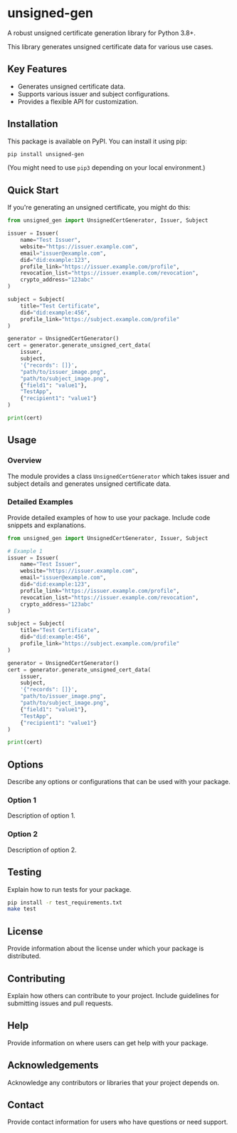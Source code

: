 # unsigned-gen

A robust unsigned certificate generation library for Python 3.8+.

This library generates unsigned certificate data for various use cases.

## Key Features

- Generates unsigned certificate data.
- Supports various issuer and subject configurations.
- Provides a flexible API for customization.

## Installation

This package is available on PyPI. You can install it using pip:

```sh
pip install unsigned-gen
```

(You might need to use `pip3` depending on your local environment.)

## Quick Start

If you're generating an unsigned certificate, you might do this:

```python
from unsigned_gen import UnsignedCertGenerator, Issuer, Subject

issuer = Issuer(
    name="Test Issuer",
    website="https://issuer.example.com",
    email="issuer@example.com",
    did="did:example:123",
    profile_link="https://issuer.example.com/profile",
    revocation_list="https://issuer.example.com/revocation",
    crypto_address="123abc"
)

subject = Subject(
    title="Test Certificate",
    did="did:example:456",
    profile_link="https://subject.example.com/profile"
)

generator = UnsignedCertGenerator()
cert = generator.generate_unsigned_cert_data(
    issuer,
    subject,
    '{"records": []}',
    "path/to/issuer_image.png",
    "path/to/subject_image.png",
    {"field1": "value1"},
    "TestApp",
    {"recipient1": "value1"}
)

print(cert)
```

## Usage

### Overview

The module provides a class `UnsignedCertGenerator` which takes issuer and subject details and generates unsigned certificate data.

### Detailed Examples

Provide detailed examples of how to use your package. Include code snippets and explanations.

```python
from unsigned_gen import UnsignedCertGenerator, Issuer, Subject

# Example 1
issuer = Issuer(
    name="Test Issuer",
    website="https://issuer.example.com",
    email="issuer@example.com",
    did="did:example:123",
    profile_link="https://issuer.example.com/profile",
    revocation_list="https://issuer.example.com/revocation",
    crypto_address="123abc"
)

subject = Subject(
    title="Test Certificate",
    did="did:example:456",
    profile_link="https://subject.example.com/profile"
)

generator = UnsignedCertGenerator()
cert = generator.generate_unsigned_cert_data(
    issuer,
    subject,
    '{"records": []}',
    "path/to/issuer_image.png",
    "path/to/subject_image.png",
    {"field1": "value1"},
    "TestApp",
    {"recipient1": "value1"}
)

print(cert)
```

## Options

Describe any options or configurations that can be used with your package.

### Option 1

Description of option 1.

### Option 2

Description of option 2.

## Testing

Explain how to run tests for your package.

```sh
pip install -r test_requirements.txt
make test
```

## License

Provide information about the license under which your package is distributed.

## Contributing

Explain how others can contribute to your project. Include guidelines for submitting issues and pull requests.

## Help

Provide information on where users can get help with your package.

## Acknowledgements

Acknowledge any contributors or libraries that your project depends on.

## Contact

Provide contact information for users who have questions or need support.